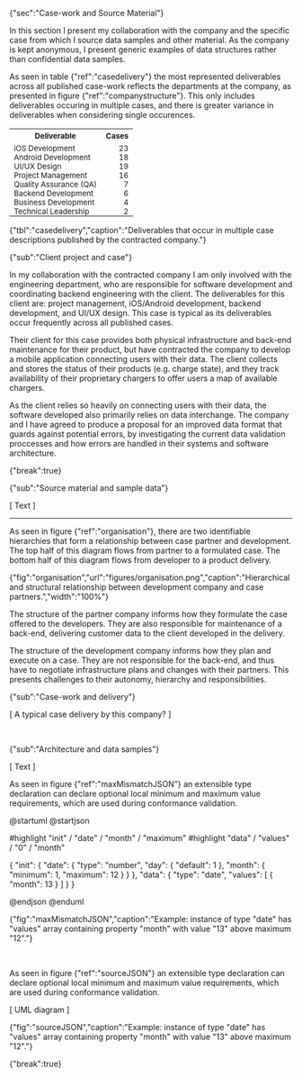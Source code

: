 {"sec":"Case-work and Source Material"}

In this section I present my collaboration with the company and the specific case from which I source data samples and other material. As the company is kept anonymous, I present generic examples of data structures rather than confidential data samples. 

As seen in table {"ref":"casedelivery"} the most represented deliverables across all published case-work reflects the departments at the company, as presented in figure {"ref":"companystructure"}. This only includes deliverables occuring in multiple cases, and there is greater variance in deliverables when considering single occurences.

<table style="width:100%">
<tr><th><sub>Deliverable</sub></th><th><sub style="float: right">Cases</sub></th></tr>
<tr  style="padding-bottom:0"><td style="padding-bottom:0"><sub>iOS Development</sub></td><td style="padding-bottom:0"><sub style="float: right">23</sub></td></tr>
<tr style="padding-bottom:0;padding-top:0;border:none"><td style="padding-bottom:0;padding-top:0;border:none"><sub>Android Development</sub></td><td style="padding-bottom:0;padding-top:0;border:none"><sub style="float: right">18</sub></td></tr>
<tr style="padding-bottom:0;padding-top:0;border:none"><td style="padding-bottom:0;padding-top:0;border:none"><sub>UI/UX Design</sub></td><td style="padding-bottom:0;padding-top:0;border:none"><sub style="float: right">19</sub></td></tr>
<tr style="padding-bottom:0;padding-top:0;border:none"><td style="padding-bottom:0;padding-top:0;border:none"><sub>Project Management</sub></td><td style="padding-bottom:0;padding-top:0;border:none"><sub style="float: right">16</sub></td></tr>
<tr style="padding-bottom:0;padding-top:0;border:none"><td style="padding-bottom:0;padding-top:0;border:none"><sub>Quality Assurance (QA)</sub></td><td style="padding-bottom:0;padding-top:0;border:none"><sub style="float: right">7</sub></td></tr>
<tr style="padding-bottom:0;padding-top:0;border:none"><td style="padding-bottom:0;padding-top:0;border:none"><sub>Backend Development</sub></td><td style="padding-bottom:0;padding-top:0;border:none"><sub style="float: right">6</sub></td></tr>
<tr style="padding-bottom:0;padding-top:0;border:none"><td style="padding-bottom:0;padding-top:0;border:none"><sub>Business Development</sub></td><td style="padding-bottom:0;padding-top:0;border:none"><sub style="float: right">4</sub></td></tr>
<tr style="padding-bottom:0;padding-top:0;border:none"><td style="padding-bottom:0;padding-top:0;border:none"><sub>Technical Leadership</sub></td><td style="padding-bottom:0;padding-top:0;border:none"><sub style="float: right">2</sub></td></tr>
</table>

{"tbl":"casedelivery","caption":"Deliverables that occur in multiple case descriptions published by the contracted company."}

{"sub":"Client project and case"}

In my collaboration with the contracted company I am only involved with the engineering department, who are responsible for software development and coordinating backend engineering with the client. The deliverables for this client are: project management, iOS/Android development, backend development, and UI/UX design. This case is typical as its deliverables occur frequently across all published cases. 

Their client for this case provides both physical infrastructure and back-end maintenance for their product, but have contracted the company to develop a mobile application connecting users with their data. The client collects and stores the status of their products (e.g. charge state), and they track availability of their proprietary chargers to offer users a map of available chargers.

As the client relies so heavily on connecting users with their data, the software developed also primarily relies on data interchange. The company and I have agreed to produce a proposal for an improved data format that guards against potential errors, by investigating the current data validation proccesses and how errors are handled in their systems and software architecture.

{"break":true}

{"sub":"Source material and sample data"}

[ Text ]

---

As seen in figure {"ref":"organisation"}, there are two identifiable hierarchies that form a relationship between case partner and development. The top half of this diagram flows from partner to a formulated case. The bottom half of this diagram flows from developer to a product delivery.

{"fig":"organisation","url":"figures/organisation.png","caption":"Hierarchical and structural relationship between development company and case partners.","width":"100%"}

The structure of the partner company informs how they formulate the case offered to the developers. They are also responsible for maintenance of a back-end, delivering customer data to the client developed in the delivery.

The structure of the development company informs how they plan and execute on a case. They are not responsible for the back-end, and thus have to negotiate infrastructure plans and changes with their partners. This presents challenges to their autonomy, hierarchy and responsibilities.

{"sub":"Case-work and delivery"}

[ A typical case delivery by this company? ]

<br>

{"sub":"Architecture and data samples"}

[ Text ]

As seen in figure {"ref":"maxMismatchJSON"} an extensible type declaration can declare optional local minimum and maximum value requirements, which are used during conformance validation.

@startuml
@startjson

<style>
jsonDiagram {
    BackGroundColor transparent
    node {
        BackGroundColor white
        highlight {
            BackGroundColor #ff9999
        }
    }
}
</style>

#highlight "init" / "date" / "month" / "maximum"
#highlight "data" / "values" / "0" / "month"

{
    "init": {
        "date": {
            "type": "number",
            "day": { "default": 1 },
            "month": { "minimum": 1, "maximum": 12 }
        }
    },
    "data": {
        "type": "date",
        "values": [ { "month": 13 } ]
    }
}

@endjson
@enduml

{"fig":"maxMismatchJSON","caption":"Example: instance of type \"date\" has \"values\" array containing property \"month\" with value \"13\" above maximum \"12\"."}

<br>

As seen in figure {"ref":"sourceJSON"} an extensible type declaration can declare optional local minimum and maximum value requirements, which are used during conformance validation.

[ UML diagram ]

{"fig":"sourceJSON","caption":"Example: instance of type \"date\" has \"values\" array containing property \"month\" with value \"13\" above maximum \"12\"."}

{"break":true}